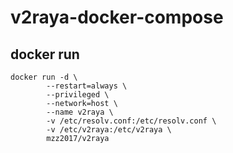 # v2raya-docker-compose

## docker run
```
docker run -d \
        --restart=always \
        --privileged \
        --network=host \
        --name v2raya \
        -v /etc/resolv.conf:/etc/resolv.conf \
        -v /etc/v2raya:/etc/v2raya \
        mzz2017/v2raya
```


